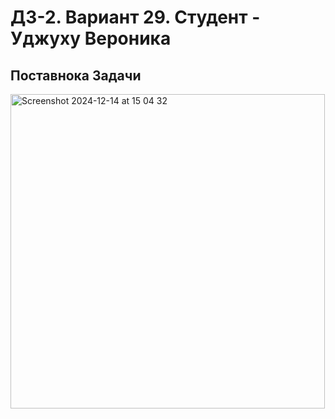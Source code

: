 # ДЗ-2. Вариант 29. Студент - Уджуху Вероника


## Поставнока Задачи
<img width="503" alt="Screenshot 2024-12-14 at 15 04 32" src="https://github.com/user-attachments/assets/ad62455a-47da-4232-9c10-acb27b792b72" />
